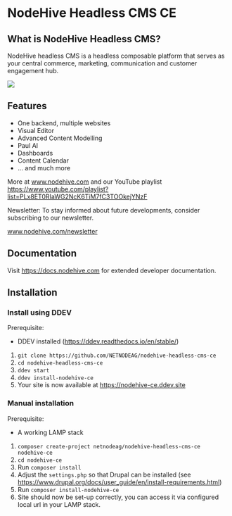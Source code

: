 # NodeHive Headless CMS CE

## What is NodeHive Headless CMS?

NodeHive headless CMS is a headless composable platform that serves as your central commerce, marketing, communication and customer engagement hub.

<img src="https://netnode.nodehive.app/sites/default/files/2024-05/nodehive_spaces.png" style="max-width:800px">

## Features
- One backend, multiple websites
- Visual Editor
- Advanced Content Modelling
- Paul AI
- Dashboards
- Content Calendar
- ... and much more

More at www.nodehive.com and our YouTube playlist https://www.youtube.com/playlist?list=PLx8ET0RIaWG2NcK6TiM7fC3TOOkejYNzF

Newsletter: To stay informed about future developments, consider subscribing to our newsletter.

www.nodehive.com/newsletter


## Documentation

Visit https://docs.nodehive.com for extended developer documentation.

## Installation

### Install using DDEV

  Prerequisite:
   - DDEV installed (https://ddev.readthedocs.io/en/stable/)

1. `git clone https://github.com/NETNODEAG/nodehive-headless-cms-ce`
2. `cd nodehive-headless-cms-ce`
3. `ddev start`
4. `ddev install-nodehive-ce`
5. Your site is now available at https://nodehive-ce.ddev.site

### Manual installation

  Prerequisite:
   - A working LAMP stack

  1. `composer create-project netnodeag/nodehive-headless-cms-ce nodehive-ce`
  2. `cd nodehive-ce`
  3. Run `composer install`
  4. Adjust the `settings.php` so that Drupal can be installed (see https://www.drupal.org/docs/user_guide/en/install-requirements.html)
  5. Run `composer install-nodehive-ce`
  6. Site should now be set-up correctly, you can access it via configured local url in your LAMP stack.